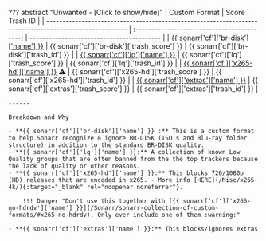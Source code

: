 ??? abstract "Unwanted - [Click to show/hide]"
    | Custom Format                                                                                           |                    Score                     | Trash ID                                  |
    | ------------------------------------------------------------------------------------------------------- | :------------------------------------------: | ----------------------------------------- |
    | [{{ sonarr['cf']['br-disk']['name'] }}](/Sonarr/sonarr-collection-of-custom-formats/#br-disk)           | {{ sonarr['cf']['br-disk']['trash_score'] }} | {{ sonarr['cf']['br-disk']['trash_id'] }} |
    | [{{ sonarr['cf']['lq']['name'] }}](/Sonarr/sonarr-collection-of-custom-formats/#lq)                     |   {{ sonarr['cf']['lq']['trash_score'] }}    | {{ sonarr['cf']['lq']['trash_id'] }}      |
    | [{{ sonarr['cf']['x265-hd']['name'] }}](/Sonarr/sonarr-collection-of-custom-formats/#x265-hd) :warning: | {{ sonarr['cf']['x265-hd']['trash_score'] }} | {{ sonarr['cf']['x265-hd']['trash_id'] }} |
    | [{{ sonarr['cf']['extras']['name'] }}](/Sonarr/sonarr-collection-of-custom-formats/#extras)             | {{ sonarr['cf']['extras']['trash_score'] }}  | {{ sonarr['cf']['extras']['trash_id'] }}  |

    ------

    Breakdown and Why

    - **{{ sonarr['cf']['br-disk']['name'] }} :** This is a custom format to help Sonarr recognize & ignore BR-DISK (ISO's and Blu-ray folder structure) in addition to the standard BR-DISK quality.
    - **{{ sonarr['cf']['lq']['name'] }}:** A collection of known Low Quality groups that are often banned from the the top trackers because the lack of quality or other reasons.
    - **{{ sonarr['cf']['x265-hd']['name'] }}:** This blocks 720/1080p (HD) releases that are encoded in x265. - More info [HERE](/Misc/x265-4k/){:target="_blank" rel="noopener noreferrer"}.

        !!! Danger "Don't use this together with [{{ sonarr['cf']['x265-no-hdrdv']['name'] }}](/Sonarr/sonarr-collection-of-custom-formats/#x265-no-hdrdv), Only ever include one of them :warning:"

    - **{{ sonarr['cf']['extras']['name'] }}:** This blocks/ignores extras
